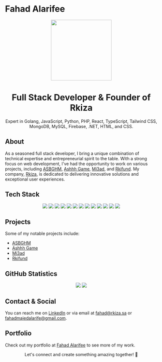 # Fahad Alarifee
<div align="center">
  <img src="https://github.com/xn5y.png" width="200" />
  <h1>Full Stack Developer & Founder of Rkiza</h1>
  <p>Expert in Golang, JavaScript, Python, PHP, React, TypeScript, Tailwind CSS, MongoDB, MySQL, Firebase, .NET, HTML, and CSS.</p>
</div>

## About
As a seasoned full stack developer, I bring a unique combination of technical expertise and entrepreneurial spirit to the table. With a strong focus on web development, I've had the opportunity to work on various projects, including [ASBGHM](https://asbghm.com), [Ashhh Game](https://ashhh-game.com), [Mi3ad](https://mi3ad.com), and [Rkifund](https://rkifund.com). My company, [Rkiza](https://rkiza.sa), is dedicated to delivering innovative solutions and exceptional user experiences.

## Tech Stack
<div align="center">
  <img src="https://img.shields.io/badge/Go-00ADD8?style=for-the-badge&logo=go&logoColor=white" />
  <img src="https://img.shields.io/badge/JavaScript-F7DF1E?style=for-the-badge&logo=javascript&logoColor=black" />
  <img src="https://img.shields.io/badge/Python-3776AB?style=for-the-badge&logo=python&logoColor=white" />
  <img src="https://img.shields.io/badge/PHP-777BB4?style=for-the-badge&logo=php&logoColor=white" />
  <img src="https://img.shields.io/badge/React-61DAFB?style=for-the-badge&logo=react&logoColor=black" />
  <img src="https://img.shields.io/badge/TypeScript-3178C6?style=for-the-badge&logo=typescript&logoColor=white" />
  <img src="https://img.shields.io/badge/Tailwind%20CSS-06B6D4?style=for-the-badge&logo=tailwind-css&logoColor=white" />
  <img src="https://img.shields.io/badge/MongoDB-47A248?style=for-the-badge&logo=mongodb&logoColor=white" />
  <img src="https://img.shields.io/badge/MySQL-4479A1?style=for-the-badge&logo=mysql&logoColor=white" />
  <img src="https://img.shields.io/badge/Firebase-FFCA28?style=for-the-badge&logo=firebase&logoColor=black" />
  <img src="https://img.shields.io/badge/.NET-512BD4?style=for-the-badge&logo=dotnet&logoColor=white" />
  <img src="https://img.shields.io/badge/HTML5-E34F26?style=for-the-badge&logo=html5&logoColor=white" />
  <img src="https://img.shields.io/badge/CSS3-1572B6?style=for-the-badge&logo=css3&logoColor=white" />
</div>

## Projects
Some of my notable projects include:
* [ASBGHM](https://asbghm.com)
* [Ashhh Game](https://ashhh-game.com)
* [Mi3ad](https://mi3ad.com)
* [Rkifund](https://rkifund.com)

## GitHub Statistics
<div align="center">
  <img src="https://github-readme-stats.vercel.app/api?username=xn5y&show_icons=true&theme=radical" />
  <img src="https://github-readme-streak-stats.herokuapp.com/?user=xn5y&theme=radical" />
</div>

## Contact & Social
You can reach me on [LinkedIn](https://www.linkedin.com/in/fahad-alarife-3ba3b2324/) or via email at [fahad@rkiza.sa](mailto:fahad@rkiza.sa) or [fahadmajedalarife@gmail.com](mailto:fahadmajedalarife@gmail.com).

## Portfolio
Check out my portfolio at [Fahad Alarifee](https://fahad-alarifee.com) to see more of my work.

<div align="center">
  <p>Let's connect and create something amazing together! 🚀</p>
</div>
